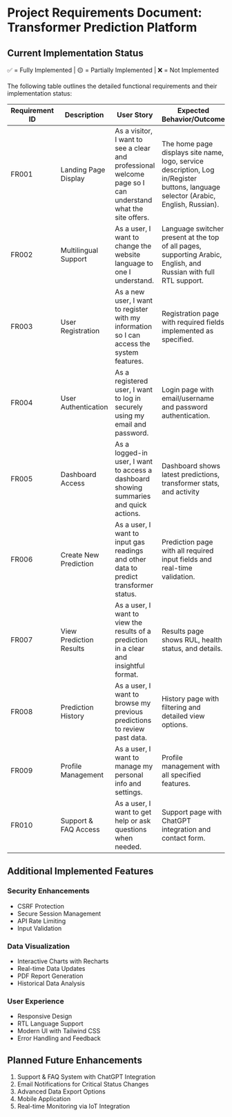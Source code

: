 # **Project Requirements Document: Transformer Prediction Platform**

## Current Implementation Status

✅ = Fully Implemented | 🟡 = Partially Implemented | ❌ = Not Implemented

The following table outlines the detailed functional requirements and their implementation status:

| Requirement ID | Description | User Story | Expected Behavior/Outcome | Status | Notes |
|---------------|-------------|------------|-------------------------|---------|-------|
| FR001 | Landing Page Display | As a visitor, I want to see a clear and professional welcome page so I can understand what the site offers. | The home page displays site name, logo, service description, Log in/Register buttons, language selector (Arabic, English, Russian). | ✅ | Implemented with Activity icon logo and modern design |
| FR002 | Multilingual Support | As a user, I want to change the website language to one I understand. | Language switcher present at the top of all pages, supporting Arabic, English, and Russian with full RTL support. | ✅ | Implemented using i18next with proper RTL handling |
| FR003 | User Registration | As a new user, I want to register with my information so I can access the system features. | Registration page with required fields implemented as specified. | ✅ | Includes all optional fields and proper validation |
| FR004 | User Authentication | As a registered user, I want to log in securely using my email and password. | Login page with email/username and password authentication. | ✅ | Implemented with session-based auth and CSRF protection |
| FR005 | Dashboard Access | As a logged-in user, I want to access a dashboard showing summaries and quick actions. | Dashboard shows latest predictions, transformer stats, and activity | ✅ | Includes real-time charts and status indicators |
| FR006 | Create New Prediction | As a user, I want to input gas readings and other data to predict transformer status. | Prediction page with all required input fields and real-time validation. | ✅ | Implemented with CatBoost ML model integration |
| FR007 | View Prediction Results | As a user, I want to view the results of a prediction in a clear and insightful format. | Results page shows RUL, health status, and details. | ✅ | Includes PDF export functionality |
| FR008 | Prediction History | As a user, I want to browse my previous predictions to review past data. | History page with filtering and detailed view options. | ✅ | Includes transformer filtering and timeline view |
| FR009 | Profile Management | As a user, I want to manage my personal info and settings. | Profile management with all specified features. | ✅ | Includes account deletion and password change |
| FR010 | Support & FAQ Access | As a user, I want to get help or ask questions when needed. | Support page with ChatGPT integration and contact form. | ❌ | Planned for future release |

## Additional Implemented Features

### Security Enhancements
- CSRF Protection
- Secure Session Management
- API Rate Limiting
- Input Validation

### Data Visualization
- Interactive Charts with Recharts
- Real-time Data Updates
- PDF Report Generation
- Historical Data Analysis

### User Experience
- Responsive Design
- RTL Language Support
- Modern UI with Tailwind CSS
- Error Handling and Feedback

## Planned Future Enhancements

1. Support & FAQ System with ChatGPT Integration
2. Email Notifications for Critical Status Changes
3. Advanced Data Export Options
4. Mobile Application
5. Real-time Monitoring via IoT Integration
